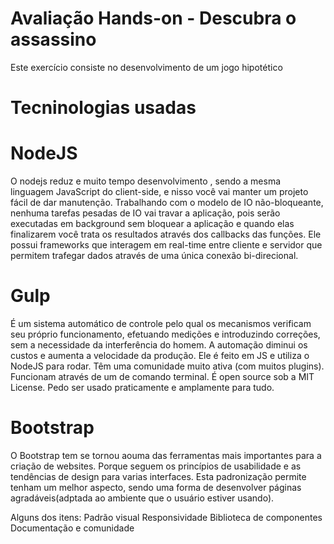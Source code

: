# Avaliação Hands-on - Descubra o assassino

Este exercício consiste no desenvolvimento de um jogo hipotético




# Tecninologias usadas


# NodeJS
O nodejs reduz e muito tempo desenvolvimento , sendo a mesma linguagem JavaScript do client-side, e nisso você vai manter um projeto fácil de dar manutenção.
Trabalhando com o modelo de IO não-bloqueante, nenhuma tarefas pesadas de IO vai travar a aplicação, pois serão executadas em background sem bloquear a aplicação e quando elas finalizarem você trata os resultados através dos callbacks das funções.
Ele possui frameworks que interagem em real-time entre cliente e servidor que permitem trafegar dados através de uma única conexão bi-direcional.

# Gulp
É um sistema automático de controle pelo qual os mecanismos verificam seu próprio funcionamento, efetuando medições e introduzindo correções, sem a necessidade da interferência do homem. A automação diminui os custos e aumenta a velocidade da produção.
Ele é feito em JS e utiliza o NodeJS para rodar.
Têm uma comunidade muito ativa (com muitos plugins).
Funcionam através de um de comando terminal.
É open source sob a MIT License.
Pedo ser usado praticamente e amplamente para tudo.

# Bootstrap

O Bootstrap tem se tornou aouma das ferramentas mais importantes para a criação de websites. Porque seguem os princípios de usabilidade e as tendências de design para varias interfaces.
Esta padronização permite tenham um melhor aspecto, sendo uma forma de desenvolver páginas agradáveis(adptada ao ambiente que o usuário estiver usando).

Alguns dos itens:
Padrão visual
Responsividade
Biblioteca de componentes
Documentação e comunidade




